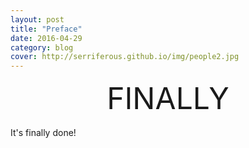 ```yaml
---
layout: post
title: "Preface"
date: 2016-04-29
category: blog
cover: http://serriferous.github.io/img/people2.jpg
---
```


<center><h14><font size="500px">FINALLY</font></h14></center>
<br>

<div class="row">
<div class="col-md-8 col-md-offset-2">
<div class="row">
<div class="col-md-12">
  It's finally done!
</div>
</div>
</div>            
</div>

